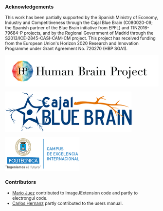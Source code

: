 ### Acknowledgements

This work has been partially supported by the Spanish Ministry of Economy, Industry and Competitiveness through the Cajal Blue Brain (C080020-09; the Spanish partner of the Blue Brain initiative from EPFL) and TIN2016-79684-P projects, and by the Regional Government of Madrid through the S2013/ICE-2845-CASI-CAM-CM project. This project has received funding from the European Union's Horizon 2020 Research and Innovation Programme under Grant Agreement No. 720270 (HBP SGA1).

  
![hbp-logo](images/hbp-logo.png)
  
![cajal-logo](images/cajal-logo.png)

![upm-logo](images/logo_upm.png)


### Contributors

- [Mario Juez](https://github.com/mjuez) contributed to ImageJExtension code and partly to electrongui code.
- [Carlos Hernanz](https://github.com/cahernanz) partly contributed to the users manual.
